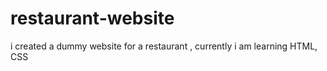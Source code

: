 # restaurant-website
i created a dummy website for a restaurant , currently i am learning HTML, CSS
